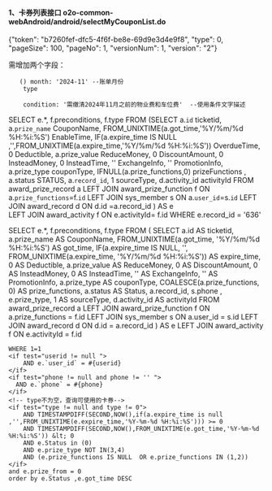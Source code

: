 
#### 1、卡券列表接口 o2o-common-webAndroid/android/selectMyCouponList.do

{"token": "b7260fef-dfc5-4f6f-be8e-69d9e3d4e9f8", "type": 0, "pageSize": 100, "pageNo": 1, "versionNum": 1, "version": "2"}



  需增加两个字段：
  
       () month: '2024-11' --账单月份
        type 
        
        condition: '需缴清2024年11月之前的物业费和车位费'  --使用条件文字描述


       



SELECT e.*, f.preconditions, f.type 
FROM 
  (SELECT 
        a.`id` ticketid,
        a.`prize_name` CouponName,
        FROM_UNIXTIME(a.got_time,'%Y/%m/%d %H:%i:%S') EnableTime,
        IF(a.expire_time IS NULL ,'',FROM_UNIXTIME(a.expire_time,'%Y/%m/%d %H:%i:%S'))  OverdueTime,
        0 Deductible,
        a.prize_value ReduceMoney,
        0 DiscountAmount,
        0 InsteadMoney,
        0 InsteadTime,
        '' ExchangeInfo,
        '' PromotionInfo,
        a.prize_type couponType,
        IFNULL(a.prize_functions,0) prizeFunctions ,
        a.status STATUS,
        a.`record_id`,
        1 sourceType,
        d.activity_id activityId
    FROM award_prize_record a 
    LEFT JOIN award_prize_function f ON a.`prize_functions`=f.`id`
    LEFT JOIN sys_member s ON a.`user_id`=s.`id`
    LEFT JOIN award_record d ON  d.id =a.record_id ) 
    AS e  
LEFT JOIN award_activity f ON e.activityId= f.id
WHERE e.record_id = '636'




SELECT e.*, f.preconditions, f.type 
FROM (
    SELECT 
        a.id AS ticketid,
        a.prize_name AS CouponName,
        FROM_UNIXTIME(a.got_time, '%Y/%m/%d %H:%i:%S') AS got_time,
        IF(a.expire_time IS NULL, '', FROM_UNIXTIME(a.expire_time, '%Y/%m/%d %H:%i:%S')) AS expire_time,
        0 AS Deductible,
        a.prize_value AS ReduceMoney,
        0 AS DiscountAmount,
        0 AS InsteadMoney,
        0 AS InsteadTime,
        '' AS ExchangeInfo,
        '' AS PromotionInfo,
        a.prize_type AS couponType,
        COALESCE(a.prize_functions, 0) AS prize_functions,
        a.status AS Status,
        a.record_id,
		s.phone ,
e.prize_type,
        1 AS sourceType,
        d.activity_id AS activityId
    FROM award_prize_record a 
    LEFT JOIN award_prize_function f ON a.prize_functions = f.id
    LEFT JOIN sys_member s ON a.user_id = s.id
    LEFT JOIN award_record d ON d.id = a.record_id
) AS e 
LEFT JOIN award_activity f ON e.activityId = f.id

    WHERE 1=1
	<if test="userid != null ">
		AND e.`user_id` = #{userid}
	</if>
	<if test="phone != null and phone != '' ">
	  AND e.`phone` = #{phone}
	</if>
	<!-- type不为空，查询可使用的卡券-->
	<if test="type != null and type != 0">
		AND TIMESTAMPDIFF(SECOND,NOW(),if(a.expire_time is null ,'',FROM_UNIXTIME(e.expire_time,'%Y-%m-%d %H:%i:%S'))) >= 0
		AND TIMESTAMPDIFF(SECOND,NOW(),FROM_UNIXTIME(e.got_time,'%Y-%m-%d %H:%i:%S')) &lt; 0
		AND e.Status in (0)
		AND e.prize_type NOT IN(3,4)
		AND (e.prize_functions IS NULL  OR e.prize_functions IN (1,2))
	</if>
    and e.prize_from = 0
	order by e.Status ,e.got_time DESC
  </select>

